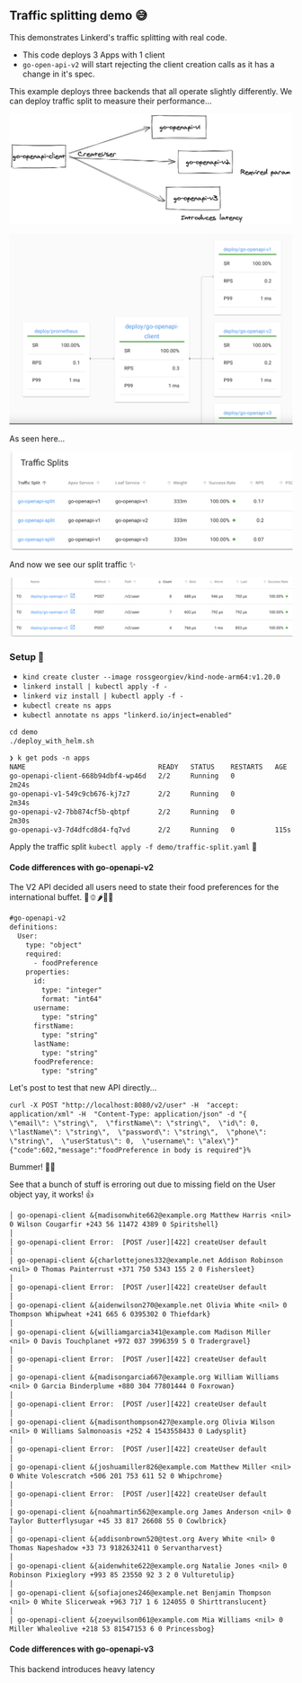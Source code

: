 ## Traffic splitting demo 😅

This demonstrates Linkerd's traffic splitting with real code.

- This code deploys 3 Apps with 1 client
- `go-open-api-v2` will start rejecting the client creation calls as it has a change in it's spec.

This example deploys three backends that all operate slightly differently.
We can deploy traffic split to measure their performance...

![images](images/go-openapi.png)


![images](images/splitting.png)

As seen here...

![images](images/split1.png)

And now we see our split traffic ✨

![images](images/split2.png)


### Setup 🙋


- `kind create cluster --image rossgeorgiev/kind-node-arm64:v1.20.0`
- `linkerd install | kubectl apply -f -`
- `linkerd viz install | kubectl apply -f -`
- `kubectl create ns apps`
- `kubectl annotate ns apps "linkerd.io/inject=enabled"`

```
cd demo
./deploy_with_helm.sh
```

```
❯ k get pods -n apps
NAME                                 READY   STATUS    RESTARTS   AGE
go-openapi-client-668b94dbf4-wp46d   2/2     Running   0          2m24s
go-openapi-v1-549c9cb676-kj7z7       2/2     Running   0          2m34s
go-openapi-v2-7bb874cf5b-qbtpf       2/2     Running   0          2m30s
go-openapi-v3-7d4dfcd8d4-fq7vd       2/2     Running   0          115s
```


Apply the traffic split `kubectl apply -f demo/traffic-split.yaml` 💅


#### Code differences with go-openapi-v2

The V2 API decided all users need to state their food preferences for the international buffet. 🥝🫑🌶🥒🥬

```
#go-openapi-v2
definitions:
  User:
    type: "object"
    required:
      - foodPreference
    properties:
      id:
        type: "integer"
        format: "int64"
      username:
        type: "string"
      firstName:
        type: "string"
      lastName:
        type: "string"
      foodPreference:
        type: "string"
```

Let's post to test that new API directly...

```
curl -X POST "http://localhost:8080/v2/user" -H  "accept: application/xml" -H  "Content-Type: application/json" -d "{  \"email\": \"string\",  \"firstName\": \"string\",  \"id\": 0,  \"lastName\": \"string\",  \"password\": \"string\",  \"phone\": \"string\",  \"userStatus\": 0,  \"username\": \"alex\"}"
{"code":602,"message":"foodPreference in body is required"}%
```

Bummer! 🙅🏽

See that a bunch of stuff is erroring out due to missing field on the User object yay, it works! 👍


```
│ go-openapi-client &{madisonwhite662@example.org Matthew Harris <nil> 0 Wilson Cougarfir +243 56 11472 4389 0 Spiritshell}                                                           │
│ go-openapi-client Error:  [POST /user][422] createUser default                                                                                                                      │
│ go-openapi-client &{charlottejones332@example.net Addison Robinson <nil> 0 Thomas Painterrust +371 750 5343 155 2 0 Fishersleet}                                                    │
│ go-openapi-client Error:  [POST /user][422] createUser default                                                                                                                      │
│ go-openapi-client &{aidenwilson270@example.net Olivia White <nil> 0 Thompson Whipwheat +241 665 6 0395302 0 Thiefdark}                                                              │
│ go-openapi-client &{williamgarcia341@example.com Madison Miller <nil> 0 Davis Touchplanet +972 037 3996359 5 0 Tradergravel}                                                        │
│ go-openapi-client Error:  [POST /user][422] createUser default                                                                                                                      │
│ go-openapi-client &{madisongarcia667@example.org William Williams <nil> 0 Garcia Binderplume +880 304 77801444 0 Foxrowan}                                                          │
│ go-openapi-client Error:  [POST /user][422] createUser default                                                                                                                      │
│ go-openapi-client &{madisonthompson427@example.org Olivia Wilson <nil> 0 Williams Salmonoasis +252 4 1543558433 0 Ladysplit}                                                        │
│ go-openapi-client Error:  [POST /user][422] createUser default                                                                                                                      │
│ go-openapi-client &{joshuamiller826@example.com Matthew Miller <nil> 0 White Volescratch +506 201 753 611 52 0 Whipchrome}                                                          │
│ go-openapi-client Error:  [POST /user][422] createUser default                                                                                                                      │
│ go-openapi-client &{noahmartin562@example.org James Anderson <nil> 0 Taylor Butterflysugar +45 33 817 26608 55 0 Cowlbrick}                                                         │
│ go-openapi-client &{addisonbrown520@test.org Avery White <nil> 0 Thomas Napeshadow +33 73 9182632411 0 Servantharvest}                                                              │
│ go-openapi-client &{aidenwhite622@example.org Natalie Jones <nil> 0 Robinson Pixieglory +993 85 23550 92 3 2 0 Vulturetulip}                                                        │
│ go-openapi-client &{sofiajones246@example.net Benjamin Thompson <nil> 0 White Slicerweak +963 717 1 6 124055 0 Shirttranslucent}                                                    │
│ go-openapi-client &{zoeywilson061@example.com Mia Williams <nil> 0 Miller Whaleolive +218 53 81547153 6 0 Princessbog}
```

#### Code differences with go-openapi-v3

This backend introduces heavy latency
